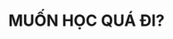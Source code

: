---
title : "MUỐN HỌC QUÁ ĐI?"
bg_image : "images/backgrounds/need-service.jpg"
button:
  enable : true
  label : "ĐĂNG KÍ LUÔN"
  link : "#contact"


# custom style
custom_class: "" 
custom_attributes: "" 
custom_css: ""
---